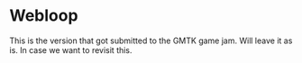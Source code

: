 # Webloop

This is the version that got submitted to the GMTK game jam. Will leave it as is. In case we want to revisit this.
